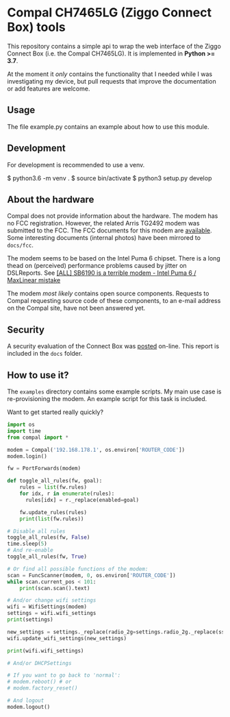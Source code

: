 Compal CH7465LG (Ziggo Connect Box) tools
=============================================

This repository contains a simple api to wrap the web interface of the Ziggo Connect Box (i.e. the
Compal CH7465LG). It is implemented in **Python >= 3.7**.

At the moment it *only* contains the functionality that I needed while I was investigating my
device, but pull requests that improve the documentation or add features are welcome.

Usage
-------------------

The file example.py contains an example about how to use this module.

Development
-------------------

For development is recommended to use a venv.

$ python3.6 -m venv .
$ source bin/activate
$ python3 setup.py develop






About the hardware
------------------
Compal does not provide information about the hardware. The modem has no FCC registration.
However, the related Arris TG2492 modem was submitted to the FCC. The FCC documents for this
modem are [available][0]. Some interesting documents (internal photos) have been mirrored to
`docs/fcc`.

The modem seems to be based on the Intel Puma 6 chipset. There is a long thead on (perceived)
performance problems caused by jitter on DSLReports. See [[ALL] SB6190 is a terrible modem - Intel Puma 6 / MaxLinear mistake][1]


The modem *most likely* contains open source components. Requests to Compal requesting source
code of these components, to an e-mail address on the Compal site, have not been answered yet.

[0]: https://fccid.io/UIDTG2492
[1]: https://www.dslreports.com/forum/r31079834-ALL-SB6190-is-a-terrible-modem-Intel-Puma-6-MaxLinear-mistake

Security
--------
A security evaluation of the Connect Box was [posted](https://packetstormsecurity.com/files/137996/compalch7465lglc-bypassexec.txt)
on-line. This report is included in the `docs` folder.

How to use it?
--------------
The `examples` directory contains some example scripts. My main use case is re-provisioning the
modem. An example script for this task is included.

Want to get started really quickly?
```python
import os
import time
from compal import *

modem = Compal('192.168.178.1', os.environ['ROUTER_CODE'])
modem.login()

fw = PortForwards(modem)

def toggle_all_rules(fw, goal):
	rules = list(fw.rules)
	for idx, r in enumerate(rules):
	  rules[idx] = r._replace(enabled=goal)

	fw.update_rules(rules)
	print(list(fw.rules))

# Disable all rules
toggle_all_rules(fw, False)
time.sleep(5)
# And re-enable
toggle_all_rules(fw, True)

# Or find all possible functions of the modem:
scan = FuncScanner(modem, 0, os.environ['ROUTER_CODE'])
while scan.current_pos < 101:
	print(scan.scan().text)

# And/or change wifi settings
wifi = WifiSettings(modem)
settings = wifi.wifi_settings
print(settings)

new_settings = settings._replace(radio_2g=settings.radio_2g._replace(ssid='api_works'))
wifi.update_wifi_settings(new_settings)

print(wifi.wifi_settings)

# And/or DHCPSettings

# If you want to go back to 'normal':
# modem.reboot() # or
# modem.factory_reset()

# And logout
modem.logout()
```
